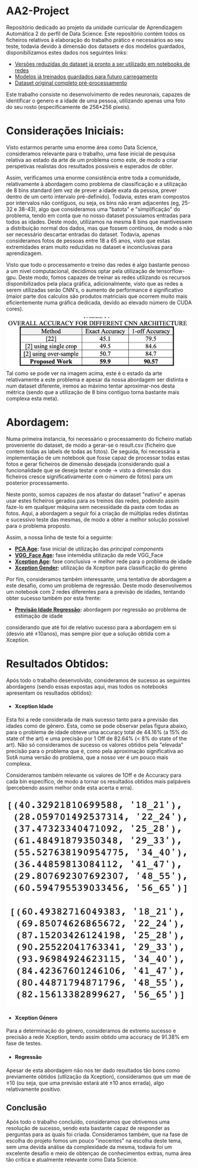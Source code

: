 # AA2-Project
Repositório dedicado ao projeto da unidade curricular de Aprendizagem Automática 2 do perfil de Data Science. Este repositório contém todos os ficheiros relativos à elaboração do trabalho prático e necessários ao seu teste, todavia devido à dimensão dos datasets e dos modelos guardados, disponibilizamos estes dados nos seguintes links:
  * [Versões reduzidas do dataset já pronto a ser utilizado em notebooks de redes](https://drive.google.com/drive/folders/1qb2-IsXkw4G-dug9CNsiD_-8PtruLJYU?usp=sharing)
  * [Modelos já treinados guardados para futuro carregamento](https://drive.google.com/drive/folders/1pg_f4ER_v8yb7BHu3CNvHjBCAqFC6AV7?usp=sharing)
  * [Dataset original completo pré-processamento](https://data.vision.ee.ethz.ch/cvl/rrothe/imdb-wiki/)

Este trabalho consiste no desenvolvimento de redes neuronais, capazes de identificar o genero e a idade de uma pessoa, utilizando apenas uma foto do seu rosto (especificamente de 256*256 pixeis).

# Considerações Iniciais:
Visto estarmos perante uma enorme área como Data Science, consideramos relevante para o trabalho, uma fase inicial de pesquisa relativa ao estado da arte de um problema como este, de modo a criar perspetivas realistas dos resultados possiveis e esperados de obter.

Assim, verificamos uma enorme consistência entre toda a comunidade, relativamente à abordagem como problema de classificação e a utilização de 8 bins standard (em vez de prever a idade exata da pessoa, prever dentro de um certo intervalo pré-definido).
Todavia, estes eram compostos por intervalos não contíguos, ou seja, os bins não eram adjacentes (eg, 25-32 e 38-43), algo que consideramos uma "batota" e "simplificação" do problema, tendo em conta que no nosso dataset possuiamos entradas para todos as idades. Deste modo, utilizamos na mesma 8 bins que mantivessem a distribuição normal dos dados, mas que fossem contínuos, de modo a não ser necessário descartar entradas do dataset. Todavia, apenas consideramos fotos de pessoas entre 18 a 65 anos, visto que estas extremidades eram muito reduzidas no dataset e inconclusivas para aprendizagem.

Visto que todo o processamento e treino das redes é algo bastante penoso a um nivel computacional, decidimos optar pela utilização de tensorflow-gpu. Deste modo, fomos capazes de treinar as redes utilizando os recursos disponibilizados pela placa gráfica, adicionalmente, visto que as redes a serem utilizadas serão CNN's, o aumento de performance é significativo (maior parte dos calculos são produtos matriciais que ocorrem muito mais eficientemente numa gráfica dedicada, devido ao elevado número de CUDA cores).

![sota](./img/SotA.png)
Tal como se pode ver na imagem acima, este é o estado da arte relativamente a este problema e apesar da nossa abordagem ser distinta e num dataset diferente, iremos ao máximo tentar aproximar-nos desta métrica (sendo que a utilização de 8 bins contíguo torna bastante mais complexa esta meta).

# Abordagem:
Numa primeira instancia, foi necessário o processamento do ficheiro matlab proveniente do dataset, de modo a gerar-se o result.csv (ficheiro que contem todas as labels de todas as fotos). De seguida, foi necessária a implementação de um notebook que fosse capaz de processar todas estas fotos e gerar ficheiros de dimensão desejada (considerando qual a funcionalidade que se deseja testar e onde -> visto a dimensão dos ficheiros cresce significativamente com o número de fotos) para um posterior processamento.

Neste ponto, somos capazes de nos afastar do dataset "nativo" e apenas usar estes ficheiros gerados para os treinos das redes, podendo assim faze-lo em qualquer máquina sem necessidade da pasta com todas as fotos. Aqui, a abordagem a seguir foi a criação de múltiplas redes distintas e sucessivo teste das mesmas, de modo a obter a melhor solução possível para o problema proposto. 

Assim, a nossa linha de teste foi a seguinte:
* **[PCA Age](https://github.com/Eddy32/AA2-Project/blob/master/PCAAge.ipynb):** fase inicial de utilização das *principal components*
*  **[VGG_Face Age](https://github.com/Eddy32/AA2-Project/blob/master/VGGFaceAge.ipynb):** fase intemédia utilização da rede VGG_Face
*  **[Xception Age](https://github.com/Eddy32/AA2-Project/blob/master/XceptionAge.ipynb):** fase conclusiva -> melhor rede para o problema de idade
*  **[Xception Gender](https://github.com/Eddy32/AA2-Project/blob/master/GenderXception.ipynb):** utilização da Xception para classificação do géreno

Por fim, consideramos também interessante, uma tentativa de abordagem a este desafio, como um problema de regressão. Deste modo desenvolvemos um notebook com 2 redes diferentes para a previsão de idades, tentando obter sucesso também por esta frente:
*  **[Previsão Idade Regressão](https://github.com/Eddy32/AA2-Project/blob/master/AgeEstimationRegression.ipynb):** abordagem por regressão ao problema de estimação de idade



considerando que até foi de relativo sucesso para a abordagem em si (desvio até ±10anos), mas sempre pior que a solução obtida com a Xception.

# Resultados Obtidos:
Após todo o trabalho desenvolvido, consideramos de sucesso as seguintes abordagens (sendo essas expostas aqui, mas todos os notebooks apresentam os resultados obtidos):
* #### Xception Idade

Esta foi a rede considerada de mais sucesso tanto para a previsão das idades como de género. Esta, como se pode observar pelas figura abaixo, para o problema de idade obteve uma accuracy total de 44.16% (a 15% do state of the art) e uma precisão por 1 Off de 82.64% (< 8% do state of the art). Não só consideramos de sucesso os valores obtidos pela "elevada" precisão para o problema que é, como pela aproximação significativa ao SotA numa versão do problema, que a nosso ver é um pouco mais complexa.



Consideramos também relevante os valores de 1Off e de Accuracy para cada bin específico, de modo a tornar os resultados obtidos mais palpáveis (percebendo assim melhor onde esta acerta e erra).

![accBC](./img/accBC.png) ![1offBC](./img/1OffBC.png) 

* #### Xception Género

Para a determinação do género, consideramos de extremo sucesso e precisão a rede Xception, tendo assim obtido uma accuracy de 91.38% em fase de testes.

* #### Regressão
Apesar de esta abordagem não nos ter dado resultados tão bons como previamente obtidos (utlização da Xception), consideramos que um mae de ±10 (ou seja, que uma previsão estará até ±10 anos errada), algo relativamente positivo. 

## Conclusão
Após todo o trabalho concluído, consideramos que obtivemos uma resolução de sucesso, sendo esta bastante capaz de responder as perguntas para as quais foi criada. Consideramos também, que na fase de escolha do projeto fomos um pouco "inocentes" na escolha deste tema, sem uma devida análise da complexidade da mesma, todavia foi um excelente desafio e meio de obtençao de conhecimentos extras, numa área tão crítica e atualmente relevante como Data Science.

